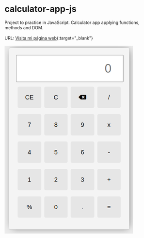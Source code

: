 # calculator-app-js
Project to practice in JavaScript. Calculator app applying functions, methods and DOM.
<br>
<br>
URL: [Visita mi página web](calculator-app-tobigfioroni.netlify.app){:target="_blank"}
<br>
<br>
![Texto alternativo](img/screenshot-calculator.png)
<br>
